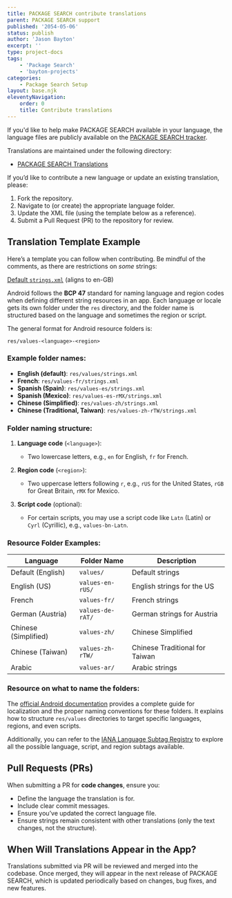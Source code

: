 ```yaml
---
title: PACKAGE SEARCH contribute translations
parent: PACKAGE SEARCH support
published: '2054-05-06'
status: publish
author: 'Jason Bayton'
excerpt: ''
type: project-docs
tags: 
    - 'Package Search'
    - 'bayton-projects'
categories: 
    - Package Search Setup
layout: base.njk
eleventyNavigation: 
    order: 0
    title: Contribute translations
---
```


If you'd like to help make PACKAGE SEARCH available in your language, the language files are publicly available on the [PACKAGE SEARCH tracker](https://github.com/baytonorg/package_search_tracker).

Translations are maintained under the following directory:

- [PACKAGE SEARCH Translations](https://github.com/baytonorg/package_search_tracker/tree/main/app/src/main/res)

If you’d like to contribute a new language or update an existing translation, please:

1. Fork the repository.
2. Navigate to (or create) the appropriate language folder.
3. Update the XML file (using the template below as a reference).
4. Submit a Pull Request (PR) to the repository for review.

## Translation Template Example
Here’s a template you can follow when contributing. Be mindful of the comments, as there are restrictions on _some_ strings:

[Default `strings.xml`](https://github.com/baytonorg/package_search_tracker/blob/main/app/src/main/res/values/strings.xml) (aligns to en-GB)

Android follows the **BCP 47** standard for naming language and region codes when defining different string resources in an app. Each language or locale gets its own folder under the `res` directory, and the folder name is structured based on the language and sometimes the region or script. 

The general format for Android resource folders is:

```
res/values-<language>-<region>
```

### Example folder names:

- **English (default)**: `res/values/strings.xml`
- **French**: `res/values-fr/strings.xml`
- **Spanish (Spain)**: `res/values-es/strings.xml`
- **Spanish (Mexico)**: `res/values-es-rMX/strings.xml`
- **Chinese (Simplified)**: `res/values-zh/strings.xml`
- **Chinese (Traditional, Taiwan)**: `res/values-zh-rTW/strings.xml`

### Folder naming structure:

1. **Language code** (`<language>`): 
   - Two lowercase letters, e.g., `en` for English, `fr` for French.
   
2. **Region code** (`<region>`): 
   - Two uppercase letters following `r`, e.g., `rUS` for the United States, `rGB` for Great Britain, `rMX` for Mexico.
   
3. **Script code** (optional): 
   - For certain scripts, you may use a script code like `Latn` (Latin) or `Cyrl` (Cyrillic), e.g., `values-bn-Latn`.

### Resource Folder Examples:

| Language           | Folder Name       | Description                              |
|--------------------|-------------------|------------------------------------------|
| Default (English)   | `values/`         | Default strings                          |
| English (US)        | `values-en-rUS/`  | English strings for the US               |
| French              | `values-fr/`      | French strings                           |
| German (Austria)    | `values-de-rAT/`  | German strings for Austria               |
| Chinese (Simplified)| `values-zh/`      | Chinese Simplified                       |
| Chinese (Taiwan)    | `values-zh-rTW/`  | Chinese Traditional for Taiwan           |
| Arabic              | `values-ar/`      | Arabic strings                           |

### Resource on what to name the folders:

The [official Android documentation](https://developer.android.com/guide/topics/resources/localization) provides a complete guide for localization and the proper naming conventions for these folders. It explains how to structure `res/values` directories to target specific languages, regions, and even scripts.

Additionally, you can refer to the [IANA Language Subtag Registry](https://www.iana.org/assignments/language-subtag-registry/language-subtag-registry) to explore all the possible language, script, and region subtags available. 

## Pull Requests (PRs)
When submitting a PR for **code changes**, ensure you:

- Define the language the translation is for.
- Include clear commit messages.
- Ensure you’ve updated the correct language file.
- Ensure strings remain consistent with other translations (only the text changes, not the structure).

## When Will Translations Appear in the App?

Translations submitted via PR will be reviewed and merged into the codebase. Once merged, they will appear in the next release of PACKAGE SEARCH, which is updated periodically based on changes, bug fixes, and new features.